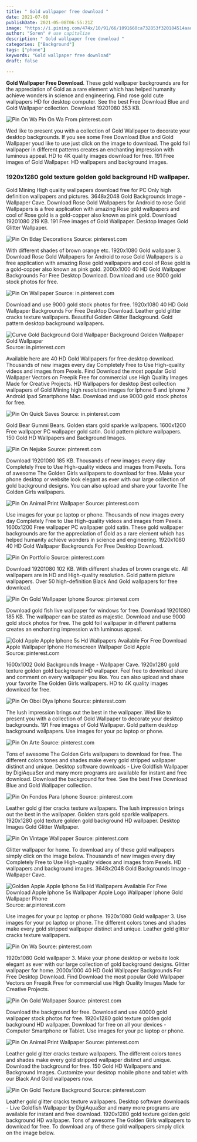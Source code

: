 ```yaml
---
title: " Gold wallpaper free download "
date: 2021-07-08
publishDate: 2021-05-08T06:55:21Z
image: "https://i.pinimg.com/474x/10/91/66/1091660ca732853f320184514aad9020.jpg"
author: "Soren" # use capitalize
description: " Gold wallpaper free download "
categories: ["Background"]
tags: ["phone"]
keywords: "Gold wallpaper free download"
draft: false

---
```



**Gold Wallpaper Free Download**. These gold wallpaper backgrounds are for the appreciation of Gold as a rare element which has helped humanity achieve wonders in science and engineering. Find rose gold cute wallpapers HD for desktop computer. See the best Free Download Blue and Gold Wallpaper collection. Download 19201080 353 KB.

![Pin On Wa](https://i.pinimg.com/564x/d2/be/f7/d2bef74e599fd50ac4eb443f31fb4ef4.jpg "Pin On Wa")
Pin On Wa From pinterest.com


Wed like to present you with a collection of Gold Wallpaper to decorate your desktop backgrounds. If you see some Free Download Blue and Gold Wallpaper youd like to use just click on the image to download. The gold foil wallpaper in different patterns creates an enchanting impression with luminous appeal. HD to 4K quality images download for free. 191 Free images of Gold Wallpaper. HD wallpapers and background images.

### 1920x1280 gold texture golden gold background HD wallpaper.

Gold Mining High quality wallpapers download free for PC Only high definition wallpapers and pictures. 3648x2048 Gold Backgrounds Image - Wallpaper Cave. Download Rose Gold Wallpapers for Android to rose Gold Wallpapers is a free application with amazing Rose gold wallpapers and cool of Rose gold is a gold-copper also known as pink gold. Download 19201080 219 KB. 191 Free images of Gold Wallpaper. Desktop Images Gold Glitter Wallpaper.


![Pin On Bday Decorations](https://i.pinimg.com/736x/2d/14/b4/2d14b45c5f8531eff31692d3c4b8012e.jpg "Pin On Bday Decorations")
Source: pinterest.com

With different shades of brown orange etc. 1920x1080 Gold wallpaper 3. Download Rose Gold Wallpapers for Android to rose Gold Wallpapers is a free application with amazing Rose gold wallpapers and cool of Rose gold is a gold-copper also known as pink gold. 2000x1000 40 HD Gold Wallpaper Backgrounds For Free Desktop Download. Download and use 9000 gold stock photos for free.

![Pin On Wallpaper](https://i.pinimg.com/originals/b5/96/f8/b596f85c4de3e80470b283651215ca19.png "Pin On Wallpaper")
Source: in.pinterest.com

Download and use 9000 gold stock photos for free. 1920x1080 40 HD Gold Wallpaper Backgrounds For Free Desktop Download. Leather gold glitter cracks texture wallpapers. Beautiful Golden Glitter Background. Gold pattern desktop background wallpapers.

![Curve Gold Background Gold Wallpaper Background Golden Wallpaper Gold Wallpaper](https://i.pinimg.com/originals/a7/27/38/a72738e117fd20944bc3ff7780276ca5.jpg "Curve Gold Background Gold Wallpaper Background Golden Wallpaper Gold Wallpaper")
Source: in.pinterest.com

Available here are 40 HD Gold Wallpapers for free desktop download. Thousands of new images every day Completely Free to Use High-quality videos and images from Pexels. Find Download the most popular Gold Wallpaper Vectors on Freepik Free for commercial use High Quality Images Made for Creative Projects. HD Wallpapers for desktop Best collection wallpapers of Gold Mining high resolution images for Iphone 6 and Iphone 7 Android Ipad Smartphone Mac. Download and use 9000 gold stock photos for free.

![Pin On Quick Saves](https://i.pinimg.com/736x/5e/b1/bb/5eb1bb68a1eeaa6c78be6e396f6ca852.jpg "Pin On Quick Saves")
Source: in.pinterest.com

Gold Bear Gummi Bears. Golden stars gold sparkle wallpapers. 1600x1200 Free wallpaper PC wallpaper gold satin. Gold pattern picture wallpapers. 150 Gold HD Wallpapers and Background Images.

![Pin On Nejuke](https://i.pinimg.com/474x/16/b3/67/16b3678d79802e9265c01ed423ade26a.jpg "Pin On Nejuke")
Source: pinterest.com

Download 19201080 185 KB. Thousands of new images every day Completely Free to Use High-quality videos and images from Pexels. Tons of awesome The Golden Girls wallpapers to download for free. Make your phone desktop or website look elegant as ever with our large collection of gold background designs. You can also upload and share your favorite The Golden Girls wallpapers.

![Pin On Animal Print Wallpaper](https://i.pinimg.com/564x/3a/26/44/3a26448f3715a5725adf458f2591c285.jpg "Pin On Animal Print Wallpaper")
Source: pinterest.com

Use images for your pc laptop or phone. Thousands of new images every day Completely Free to Use High-quality videos and images from Pexels. 1600x1200 Free wallpaper PC wallpaper gold satin. These gold wallpaper backgrounds are for the appreciation of Gold as a rare element which has helped humanity achieve wonders in science and engineering. 1920x1080 40 HD Gold Wallpaper Backgrounds For Free Desktop Download.

![Pin On Portfolio](https://i.pinimg.com/564x/d9/2a/df/d92adff938d1a29f325d0de9f2c2525a.jpg "Pin On Portfolio")
Source: pinterest.com

Download 19201080 102 KB. With different shades of brown orange etc. All wallpapers are in HD and High-quality resolution. Gold pattern picture wallpapers. Over 50 high-definition Black And Gold wallpapers for free download.

![Pin On Gold Wallpaper Iphone](https://i.pinimg.com/564x/43/da/32/43da32b7ba9f4c34b9fb235a9bd8af03.jpg "Pin On Gold Wallpaper Iphone")
Source: pinterest.com

Download gold fish live wallpaper for windows for free. Download 19201080 185 KB. The wallpaper can be stated as majestic. Download and use 9000 gold stock photos for free. The gold foil wallpaper in different patterns creates an enchanting impression with luminous appeal.

![Gold Apple Apple Iphone 5s Hd Wallpapers Available For Free Download Apple Wallpaper Iphone Homescreen Wallpaper Gold Apple](https://i.pinimg.com/originals/c2/04/32/c204325ec57a527d5e854e48fc7de51f.jpg "Gold Apple Apple Iphone 5s Hd Wallpapers Available For Free Download Apple Wallpaper Iphone Homescreen Wallpaper Gold Apple")
Source: pinterest.com

1600x1002 Gold Backgrounds Image - Wallpaper Cave. 1920x1280 gold texture golden gold background HD wallpaper. Feel free to download share and comment on every wallpaper you like. You can also upload and share your favorite The Golden Girls wallpapers. HD to 4K quality images download for free.

![Pin On Oboi Dlya Iphone](https://i.pinimg.com/originals/f4/d1/e6/f4d1e6da8091a8f8f029bd654592062c.jpg "Pin On Oboi Dlya Iphone")
Source: pinterest.com

The lush impression brings out the best in the wallpaper. Wed like to present you with a collection of Gold Wallpaper to decorate your desktop backgrounds. 191 Free images of Gold Wallpaper. Gold pattern desktop background wallpapers. Use images for your pc laptop or phone.

![Pin On Arte](https://i.pinimg.com/originals/c3/05/1e/c3051e84982aa96a3ef162d2cec7d5a7.jpg "Pin On Arte")
Source: pinterest.com

Tons of awesome The Golden Girls wallpapers to download for free. The different colors tones and shades make every gold stripped wallpaper distinct and unique. Desktop software downloads - Live Goldfish Wallpaper by DigiAquaScr and many more programs are available for instant and free download. Download the background for free. See the best Free Download Blue and Gold Wallpaper collection.

![Pin On Fondos Para Iphone](https://i.pinimg.com/474x/93/18/b1/9318b10c75d4ad141efb9f303d976ceb.jpg "Pin On Fondos Para Iphone")
Source: pinterest.com

Leather gold glitter cracks texture wallpapers. The lush impression brings out the best in the wallpaper. Golden stars gold sparkle wallpapers. 1920x1280 gold texture golden gold background HD wallpaper. Desktop Images Gold Glitter Wallpaper.

![Pin On Vintage Wallpaper](https://i.pinimg.com/originals/63/2f/47/632f47a295ad5d49446889c08be6c396.jpg "Pin On Vintage Wallpaper")
Source: pinterest.com

Glitter wallpaper for home. To download any of these gold wallpapers simply click on the image below. Thousands of new images every day Completely Free to Use High-quality videos and images from Pexels. HD wallpapers and background images. 3648x2048 Gold Backgrounds Image - Wallpaper Cave.

![Golden Apple Apple Iphone 5s Hd Wallpapers Available For Free Download Apple Iphone 5s Wallpaper Apple Logo Wallpaper Iphone Gold Wallpaper Phone](https://i.pinimg.com/originals/d7/48/e9/d748e91e0a359f365f08e0f5129e4a24.jpg "Golden Apple Apple Iphone 5s Hd Wallpapers Available For Free Download Apple Iphone 5s Wallpaper Apple Logo Wallpaper Iphone Gold Wallpaper Phone")
Source: ar.pinterest.com

Use images for your pc laptop or phone. 1920x1080 Gold wallpaper 3. Use images for your pc laptop or phone. The different colors tones and shades make every gold stripped wallpaper distinct and unique. Leather gold glitter cracks texture wallpapers.

![Pin On Wa](https://i.pinimg.com/564x/d2/be/f7/d2bef74e599fd50ac4eb443f31fb4ef4.jpg "Pin On Wa")
Source: pinterest.com

1920x1080 Gold wallpaper 3. Make your phone desktop or website look elegant as ever with our large collection of gold background designs. Glitter wallpaper for home. 2000x1000 40 HD Gold Wallpaper Backgrounds For Free Desktop Download. Find Download the most popular Gold Wallpaper Vectors on Freepik Free for commercial use High Quality Images Made for Creative Projects.

![Pin On Gold Wallpaper](https://i.pinimg.com/736x/7e/a5/6a/7ea56a0ff26ec508ca81bcd26ca263d4.jpg "Pin On Gold Wallpaper")
Source: pinterest.com

Download the background for free. Download and use 40000 gold wallpaper stock photos for free. 1920x1280 gold texture golden gold background HD wallpaper. Download for free on all your devices - Computer Smartphone or Tablet. Use images for your pc laptop or phone.

![Pin On Animal Print Wallpaper](https://i.pinimg.com/564x/3a/bf/05/3abf05ea0e773e63001a76e7b4364251.jpg "Pin On Animal Print Wallpaper")
Source: pinterest.com

Leather gold glitter cracks texture wallpapers. The different colors tones and shades make every gold stripped wallpaper distinct and unique. Download the background for free. 150 Gold HD Wallpapers and Background Images. Customize your desktop mobile phone and tablet with our Black And Gold wallpapers now.

![Pin On Gold Texture Background](https://i.pinimg.com/474x/10/91/66/1091660ca732853f320184514aad9020.jpg "Pin On Gold Texture Background")
Source: pinterest.com

Leather gold glitter cracks texture wallpapers. Desktop software downloads - Live Goldfish Wallpaper by DigiAquaScr and many more programs are available for instant and free download. 1920x1280 gold texture golden gold background HD wallpaper. Tons of awesome The Golden Girls wallpapers to download for free. To download any of these gold wallpapers simply click on the image below.


